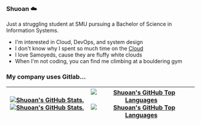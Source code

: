 ### Shuoan ☁️

Just a struggling student at SMU pursuing a Bachelor of Science in Information Systems. 

* I'm interested in Cloud, DevOps, and system design 
* I don't know why I spent so much time on the [Cloud](https://www.credly.com/users/shuoan-lee)
* I love Samoyeds, cause they are fluffy white clouds
* When I'm not coding, you can find me climbing at a bouldering gym

### My company uses Gitlab...
| <a href="https://github.com/anuraghazra/github-readme-stats#github-stats-card#gh-light-mode-only"><img src="https://github-readme-stats.vercel.app/api?username=leeshuoan&count_private=true&show_icons=true&hide=issues&theme=buefy&hide_border=true" alt="Shuoan's GitHub Stats."></a><a href="https://github.com/anuraghazra/github-readme-stats#github-stats-card#gh-dark-mode-only"><img src="https://github-readme-stats.vercel.app/api?username=leeshuoan&count_private=true&show_icons=true&hide=issues&theme=tokyonight&hide_border=true" alt="Shuoan's GitHub Stats."></a>  |  <a href='https://github.com/anuraghazra/github-readme-stats#github-stats-card#gh-dark-mode-only'><img src="https://github-readme-stats.vercel.app/api/top-langs/?username=leeshuoan&langs_count=6&hide=FreeMarker,PureBasic,html,css,Jupyter%20Notebook&layout=compact&theme=tokyonight&hide_border=true" alt="Shuoan's GitHub Top Languages"></a><a href='https://github.com/anuraghazra/github-readme-stats#github-stats-card#gh-light-mode-only'><img src="https://github-readme-stats.vercel.app/api/top-langs/?username=leeshuoan&langs_count=6&hide=FreeMarker,PureBasic,html,css,Jupyter%20Notebook&layout=compact&theme=buefy&hide_border=true" alt="Shuoan's GitHub Top Languages"></a> |
| --- | --- |
